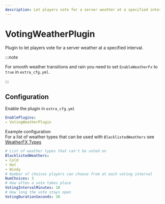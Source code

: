 ```yaml
---
description: Let players vote for a server weather at a specified interval
---
```


# VotingWeatherPlugin
Plugin to let players vote for a server weather at a specified interval.

:::note

For smooth weather transitions and rain you need to set `EnableWeatherFx` to `true` in `extra_cfg.yml`.

:::

## Configuration
Enable the plugin in `extra_cfg.yml`
```yaml title="extra_cfg.yml"
EnablePlugins:
- VotingWeatherPlugin
```

Example configuration  
For a list of weather types that can be used with `BlacklistedWeathers` see [WeatherFX Types](../misc/wfx-types.md)
```yaml title="plugin_voting_weather_cfg.yml"
# List of weather types that can't be voted on
BlacklistedWeathers:
- Cold
- Hot
- Windy
# Number of choices players can choose from at each voting interval
NumChoices: 3
# How often a vote takes place
VotingIntervalMinutes: 10
# How long the vote stays open
VotingDurationSeconds: 30
```
